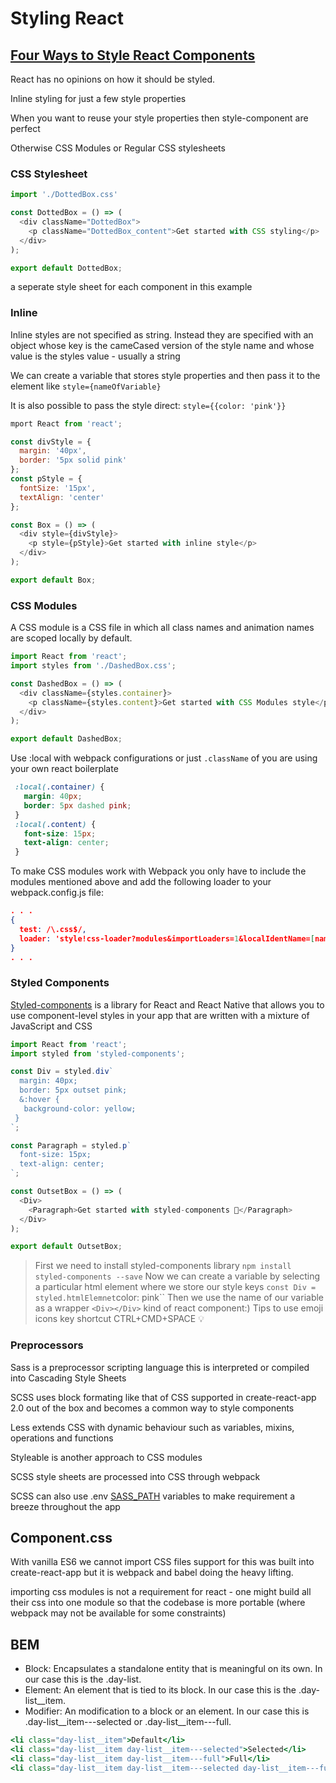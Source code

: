 # Styling React

## [Four Ways to Style React Components](https://codeburst.io/4-four-ways-to-style-react-components-ac6f323da822)

React has no opinions on how it should be styled.

Inline styling for just a few style properties

When you want to reuse your style properties then style-component are perfect

Otherwise CSS Modules or Regular CSS stylesheets

### CSS Stylesheet

```javascript
import './DottedBox.css'

const DottedBox = () => (
  <div className="DottedBox">
    <p className="DottedBox_content">Get started with CSS styling</p>
  </div>
);

export default DottedBox;
```

a seperate style sheet for each component in this example

### Inline
Inline styles are not specified as string. Instead they are specified with an object whose key is the cameCased version of the style name and whose value is the styles value - usually a string

We can create a variable that stores style properties and then pass it to the element like `style={nameOfVariable}`

It is also possible to pass the style direct: `style={{color: 'pink'}}`

```javascript
mport React from 'react';

const divStyle = {
  margin: '40px',
  border: '5px solid pink'
};
const pStyle = {
  fontSize: '15px',
  textAlign: 'center'
};

const Box = () => (
  <div style={divStyle}>
    <p style={pStyle}>Get started with inline style</p>
  </div>
);

export default Box;
```

### CSS Modules

A CSS module is a CSS file in which all class names and animation names are scoped locally by default.

```javascript
import React from 'react';
import styles from './DashedBox.css';

const DashedBox = () => (
  <div className={styles.container}>
    <p className={styles.content}>Get started with CSS Modules style</p>
  </div>
);

export default DashedBox;
```
Use :local with webpack configurations or just `.className` of you are using your own react boilerplate
```css
 :local(.container) {
   margin: 40px;
   border: 5px dashed pink;
 }
 :local(.content) {
   font-size: 15px;
   text-align: center;
 }
```
To make CSS modules work with Webpack you only have to include the modules mentioned above and add the following loader to your webpack.config.js file:

```json
. . .
{
  test: /\.css$/,
  loader: 'style!css-loader?modules&importLoaders=1&localIdentName=[name]__[local]___[hash:base64:5]' 
}
. . .
```

### Styled Components

[Styled-components](https://github.com/styled-components/styled-components) is a library for React and React Native that allows you to use component-level styles in your app that are written with a mixture of JavaScript and CSS

```javascript
import React from 'react';
import styled from 'styled-components';

const Div = styled.div`
  margin: 40px;
  border: 5px outset pink;
  &:hover {
   background-color: yellow;
 }
`;

const Paragraph = styled.p`
  font-size: 15px;
  text-align: center;
`;

const OutsetBox = () => (
  <Div>
    <Paragraph>Get started with styled-components 💅</Paragraph>
  </Div>
);

export default OutsetBox;
```

>    First we need to install styled-components library
    `npm install styled-components --save`
    Now we can create a variable by selecting a particular html element where we store our style keys `const Div = styled.htmlElemnet`color: pink``
    Then we use the name of our variable as a wrapper `<Div></Div>` kind of react component:)
    Tips to use emoji icons key shortcut CTRL+CMD+SPACE 💡

### Preprocessors

Sass is a preprocessor scripting language this is interpreted or compiled into Cascading Style Sheets

SCSS uses block formating like that of CSS supported in create-react-app 2.0 out of the box and becomes a common way to style components


Less extends CSS with dynamic behaviour such as variables, mixins,  operations and functions 

Styleable is another approach to CSS modules

SCSS style sheets are processed into CSS through webpack 

SCSS can also use .env [SASS_PATH](https://create-react-app.dev/docs/adding-a-sass-stylesheet/) variables to make requirement a breeze throughout the app

## Component.css

With vanilla ES6 we cannot import CSS files support for this was built into create-react-app but it is webpack and babel doing the heavy lifting.

importing css modules is not a requirement for react - one might build all their css into one module so that the codebase is more portable (where webpack may not be available for some constraints)

## BEM


* Block: Encapsulates a standalone entity that is meaningful on its own. In our case this is the .day-list.
* Element: An element that is tied to its block. In our case this is the .day-list__item.
* Modifier: An modification to a block or an element. In our case this is .day-list__item---selected or .day-list__item---full.

```jsx
<li class="day-list__item">Default</li>
<li class="day-list__item day-list__item---selected">Selected</li>
<li class="day-list__item day-list__item---full">Full</li>
<li class="day-list__item day-list__item---selected day-list__item---full">Selected & Full</li>
```
